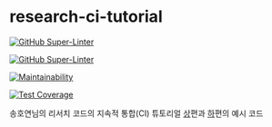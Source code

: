 # research-ci-tutorial

[![GitHub Super-Linter](https://github.com/chris-chris/research-ci-tutorial/workflows/Lint%20Code%20Base/badge.svg)](https://github.com/chris-chris/research-ci-tutorial/actions?query=workflow%3A%22Lint+Code+Base%22)

[![GitHub Super-Linter](https://github.com/chris-chris/research-ci-tutorial/workflows/Coverage%20Report/badge.svg)](https://github.com/chris-chris/research-ci-tutorial/actions?query=workflow%3A%22Coverage+Report%22)

[![Maintainability](https://api.codeclimate.com/v1/badges/2fd0df0932dc941a684d/maintainability)](https://codeclimate.com/github/chris-chris/research-ci-tutorial/maintainability)

[![Test Coverage](https://api.codeclimate.com/v1/badges/2fd0df0932dc941a684d/test_coverage)](https://codeclimate.com/github/chris-chris/research-ci-tutorial/test_coverage)

송호연님의 리서치 코드의 지속적 통합(CI) 튜토리얼 [상](https://riiidtechblog.medium.com/%EB%A6%AC%EC%84%9C%EC%B9%98-%EC%BD%94%EB%93%9C%EC%9D%98-%EC%A7%80%EC%86%8D%EC%A0%81-%ED%86%B5%ED%95%A9-ci-%ED%8A%9C%ED%86%A0%EB%A6%AC%EC%96%BC-%EC%83%81%ED%8E%B8-aae5fabea681)편과 [하](https://riiidtechblog.medium.com/%EB%A6%AC%EC%84%9C%EC%B9%98-%EC%BD%94%EB%93%9C%EC%9D%98-%EC%A7%80%EC%86%8D%EC%A0%81-%ED%86%B5%ED%95%A9-ci-%ED%8A%9C%ED%86%A0%EB%A6%AC%EC%96%BC-%ED%95%98%ED%8E%B8-2bad43233176)편의 예시 코드

